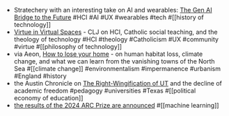 - Stratechery with an interesting take on AI and wearables: [The Gen AI Bridge to the Future](https://stratechery.com/2024/the-gen-ai-bridge-to-the-future/) #HCI #AI #UX #wearables #tech #[[history of technology]]
- [Virtue in Virtual Spaces](https://churchlifejournal.nd.edu/articles/catholic-social-teaching-as-an-alternative-to-both-luddism-and-techno-optimism/) - CLJ on HCI, Catholic social teaching, and the theology of technology #HCI #theology #Catholicism #UX #community #virtue #[[philosophy of technology]]
- via Aeon, [How to lose your home](https://aeon.co/essays/how-to-live-on-the-edge-of-a-disappearing-coastline) - on human habitat loss, climate change, and what we can learn from the vanishing towns of the North Sea #[[climate change]] #environmentalism #impermanence #urbanism #England #history
- the Austin Chronicle on [The Right-Wingification of UT](https://www.austinchronicle.com/news/2024-11-22/the-right-wingification-of-ut/) and the decline of academic freedom #pedagogy #universities #Texas #[[political economy of education]]
- [the results of the 2024 ARC Prize are announced](https://arcprize.org/2024-results) #[[machine learning]]